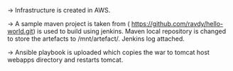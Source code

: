 -> Infrastructure is created in AWS.

-> A sample maven project is taken from ( https://github.com/ravdy/hello-world.git) is used to build using jenkins. Maven local repository is changed to store 
the artefacts to /mnt/artefact/. Jenkins log attached.

-> Ansible playbook is uploaded which copies the war to tomcat host webapps directory and restarts tomcat.



